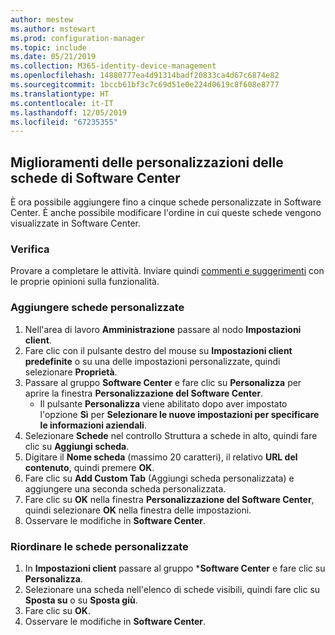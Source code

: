 ```yaml
---
author: mestew
ms.author: mstewart
ms.prod: configuration-manager
ms.topic: include
ms.date: 05/21/2019
ms.collection: M365-identity-device-management
ms.openlocfilehash: 14880777ea4d91314badf20833ca4d67c6874e82
ms.sourcegitcommit: 1bccb61bf3c7c69d51e0e224d0619c8f608e8777
ms.translationtype: HT
ms.contentlocale: it-IT
ms.lasthandoff: 12/05/2019
ms.locfileid: "67235355"
---
```

## <a name="improvements-to-software-center-tab-customizations"></a>Miglioramenti delle personalizzazioni delle schede di Software Center
<!--4063773-->
È ora possibile aggiungere fino a cinque schede personalizzate in Software Center. È anche possibile modificare l'ordine in cui queste schede vengono visualizzate in Software Center.

### <a name="try-it-out"></a>Verifica

Provare a completare le attività. Inviare quindi [commenti e suggerimenti](/sccm/core/understand/find-help#product-feedback) con le proprie opinioni sulla funzionalità.

### <a name="add-custom-tabs"></a>Aggiungere schede personalizzate

1. Nell'area di lavoro **Amministrazione** passare al nodo **Impostazioni client**. 
1. Fare clic con il pulsante destro del mouse su **Impostazioni client predefinite** o su una delle impostazioni personalizzate, quindi selezionare **Proprietà**.
1. Passare al gruppo **Software Center** e fare clic su **Personalizza** per aprire la finestra **Personalizzazione del Software Center**.
   - Il pulsante **Personalizza** viene abilitato dopo aver impostato l'opzione **Sì** per **Selezionare le nuove impostazioni per specificare le informazioni aziendali**.
1. Selezionare **Schede** nel controllo Struttura a schede in alto, quindi fare clic su **Aggiungi scheda**.
1. Digitare il **Nome scheda** (massimo 20 caratteri), il relativo **URL del contenuto**, quindi premere **OK**.
1. Fare clic su **Add Custom Tab** (Aggiungi scheda personalizzata) e aggiungere una seconda scheda personalizzata.
1. Fare clic su **OK** nella finestra **Personalizzazione del Software Center**, quindi selezionare **OK** nella finestra delle impostazioni.  
1. Osservare le modifiche in **Software Center**.

### <a name="reorder-custom-tabs"></a>Riordinare le schede personalizzate

1. In **Impostazioni client** passare al gruppo ***Software Center** e fare clic su **Personalizza**.
1. Selezionare una scheda nell'elenco di schede visibili, quindi fare clic su **Sposta su** o su **Sposta giù**.
1. Fare clic su **OK**.
1. Osservare le modifiche in **Software Center**.
